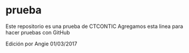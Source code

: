 # prueba
Este repositorio es una prueba de CTCONTIC
Agregamos esta linea para hacer pruebas con GitHub

Edición por Angie 01/03/2017
